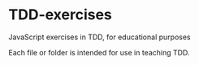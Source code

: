 # TDD-exercises
JavaScript exercises in TDD, for educational purposes

Each file or folder is intended for use in teaching TDD.
